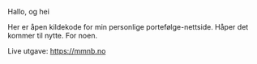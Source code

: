 ﻿Hallo, og hei

Her er åpen kildekode for min personlige portefølge-nettside. Håper det kommer til nytte. For noen.

Live utgave: https://mmnb.no